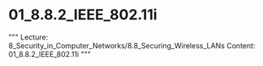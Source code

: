 # 01_8.8.2_IEEE_802.11i

"""
Lecture: 8_Security_in_Computer_Networks/8.8_Securing_Wireless_LANs
Content: 01_8.8.2_IEEE_802.11i
"""

